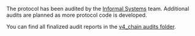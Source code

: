 The protocol has been audited by the [Informal Systems](https://informal.systems/) team. Additional audits are planned as more protocol code is developed.

You can find all finalized audit reports in the [v4_chain audits folder](https://github.com/dydxprotocol/v4-chain/tree/main/audits).